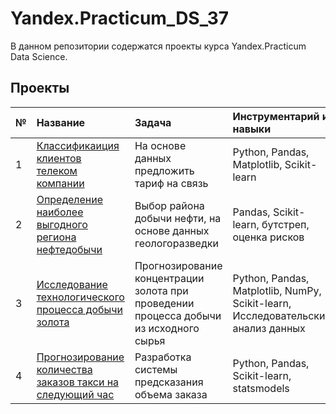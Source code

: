 # Yandex.Practicum_DS_37

В данном репозитории содержатся проекты курса Yandex.Practicum Data Science. 

## Проекты
 

№ | Название | Задача | Инструментарий и навыки
:----- | :---- | :----| :----
1| [Классификаиция клиентов телеком компании](https://github.com/OlshanitskiJon/Yandex.Practicum-DS_37/tree/main/6.%20Telecom) | На основе данных предложить тариф на связь| Python, Pandas, Matplotlib, Scikit-learn
2 | [Определение наиболее выгодного региона нефтедобычи](https://github.com/OlshanitskiJon/Yandex.Practicum-DS_37/tree/main/8.%20Oil_reserch)| Выбор района добычи нефти, на основе данных геологоразведки | Pandas, Scikit-learn, бутстреп, оценка рисков
3   | [Исследование технологического процесса добычи золота](https://github.com/OlshanitskiJon/Yandex.Practicum-DS_37/tree/main/9.%20Gold_mining) | Прогнозирование концентрации золота при проведении процесса добычи из исходного сырья | Python, Pandas, Matplotlib, NumPy, Scikit-learn, Исследовательский анализ данных
4  | [Прогнозирование количества заказов такси на следующий час](https://github.com/OlshanitskiJon/Yandex.Practicum-DS_37/tree/main/12.%20Taxi) | Разработка системы предсказания объема заказа | Python, Pandas, Scikit-learn, statsmodels


